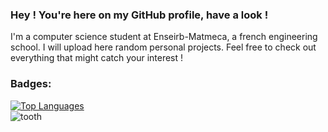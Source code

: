 ### Hey ! You're here on my GitHub profile, have a look !

I'm a computer science student at Enseirb-Matmeca, a french engineering school.
I will upload here random personal projects. Feel free to check out everything that might catch your interest !


<h3 align="left">Badges:</h3>

<div class='parent'>
  <div class='child'>
    <a href="https://github.com/UnePatate5010">
  <img src="https://github-readme-stats.vercel.app/api/top-langs/?username=UnePatate5010&layout=donut-vertical&langs_count=10&theme=radical&hide_border=true&locale=en&custom_title=Top%20%Languages" alt="Top Languages"/>
</a>
  </div>
  <div class='child'>
    <img src="./tooth.gif" alt="tooth"/>
  </div>
</div>
